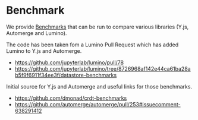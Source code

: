 # Benchmark

We provide [Benchmarks](https://github.com/jupyterlab/rtc/tree/main/benchmarks) that can be run to compare various libraries (Y.js, Automerge and Lumino).

The code has been taken fom a Lumino Pull Request which has added Lumino to Y.js and Automerge.

- <https://github.com/jupyterlab/lumino/pull/78>
- <https://github.com/jupyterlab/lumino/tree/8726968af142e44ca61ba28ab5f9f6911f34ee3f/datastore-benchmarks>

Initial source for Y.js and Automerge and useful links for those benchmarks.

- <https://github.com/dmonad/crdt-benchmarks>
- <https://github.com/automerge/automerge/pull/253#issuecomment-638291412>
